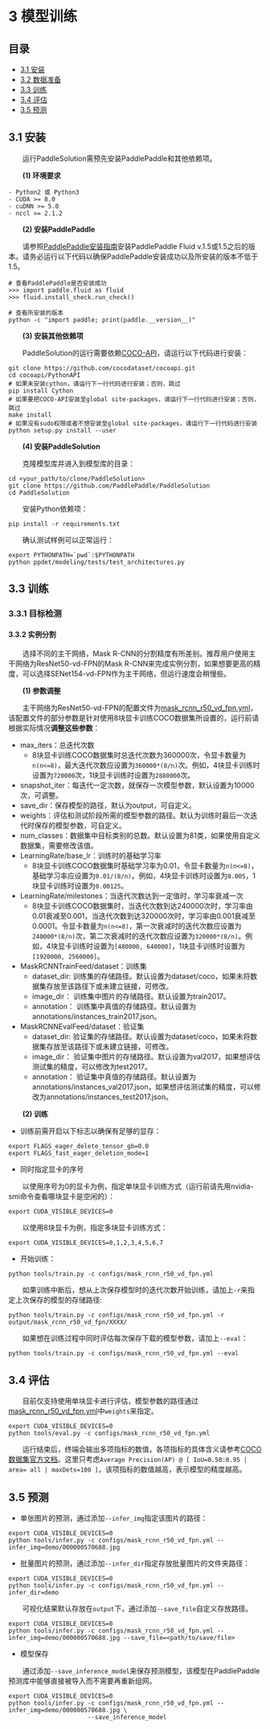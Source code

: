 # 3 模型训练

## 目录
* [3.1 安装](#31-安装)
* [3.2 数据准备](#32-数据准备)
* [3.3 训练](#33-训练)
* [3.4 评估](#34-评估)
* [3.5 预测](#35-预测)

## 3.1 安装

&emsp;&emsp;运行PaddleSolution需预先安装PaddlePaddle和其他依赖项。

&emsp;&emsp;**(1) 环境要求**
  ```
  - Python2 或 Python3
  - CUDA >= 8.0
  - cuDNN >= 5.0
  - nccl >= 2.1.2
  ```

&emsp;&emsp;**(2) 安装PaddlePaddle**

&emsp;&emsp;请参照[PaddlePaddle安装指南](http://www.paddlepaddle.org.cn/)安装PaddlePaddle Fluid v.1.5或1.5之后的版本。请务必运行以下代码以确保PaddlePaddle安装成功以及所安装的版本不低于1.5。
  
  ```
  # 查看PaddlePaddle是否安装成功
  >>> import paddle.fluid as fluid 
  >>> fluid.install_check.run_check()

  # 查看所安装的版本
  python -c "import paddle; print(paddle.__version__)"
  ```

&emsp;&emsp;**(3) 安装其他依赖项**
  
  &emsp;&emsp;PaddleSolution的运行需要依赖[COCO-API](https://github.com/cocodataset/cocoapi)，请运行以下代码进行安装：
  
  ```
  git clone https://github.com/cocodataset/cocoapi.git
  cd cocoapi/PythonAPI
  # 如果未安装cython，请运行下一行代码进行安装；否则，跳过
  pip install Cython
  # 如果要把COCO-API安装至global site-packages，请运行下一行代码进行安装；否则，跳过
  make install
  # 如果没有sudo权限或者不想安装至global site-packages，请运行下一行代码进行安装
  python setup.py install --user
  ```

&emsp;&emsp;**(4) 安装PaddleSolution**
  
  &emsp;&emsp;克隆模型库并进入到模型库的目录：
  ```
  cd <your_path/to/clone/PaddleSolution>
  git clone https://github.com/PaddlePaddle/PaddleSolution
  cd PaddleSolution
  ```
  
  &emsp;&emsp;安装Python依赖项：
  ```
  pip install -r requirements.txt
  ```
  
  &emsp;&emsp;确认测试样例可以正常运行：
  
  ```
  export PYTHONPATH=`pwd`:$PYTHONPATH
  python ppdet/modeling/tests/test_architectures.py
  ```
  
## 3.3 训练
### 3.3.1 目标检测

#### 3.3.2 实例分割
&emsp;&emsp;选择不同的主干网络，Mask R-CNN的分割精度有所差别。推荐用户使用主干网络为ResNet50-vd-FPN的Mask R-CNN来完成实例分割，如果想要更高的精度，可以选择SENet154-vd-FPN作为主干网络，但运行速度会稍慢些。

&emsp;&emsp;**(1) 参数调整**

&emsp;&emsp;主干网络为ResNet50-vd-FPN的配置文件为[mask_rcnn_r50_vd_fpn.yml]()，该配置文件的部分参数是针对使用8块显卡训练COCO数据集所设置的，运行前请根据实际情况**调整这些参数**：

* max_iters：总迭代次数
  * 8块显卡训练COCO数据集时总迭代次数为360000次，令显卡数量为`n(n<=8)`，最大迭代次数应设置为`360000*(8/n)`次。例如，4块显卡训练时设置为`720000`次，1块显卡训练时设置为`2880000`次。
* snapshot_iter：每迭代一定次数，就保存一次模型参数，默认设置为10000次，可调整。
* save_dir：保存模型的路径，默认为output，可自定义。
* weights：评估和测试阶段所需的模型参数的路径。默认为训练时最后一次迭代时保存的模型参数，可自定义。
* num_classes：数据集中目标类别的总数。默认设置为81类，如果使用自定义数据集，需要修改该值。
* LearningRate/base_lr：训练时的基础学习率
  * 8块显卡训练COCO数据集时基础学习率为0.01，令显卡数量为`n(n<=8)`，基础学习率应设置为`0.01/(8/n)`。例如，4块显卡训练时设置为`0.005`，1块显卡训练时设置为`0.00125`。
* LearningRate/milestones：当迭代次数达到一定值时，学习率衰减一次
  * 8块显卡训练COCO数据集时，当迭代次数到达240000次时，学习率由0.01衰减至0.001，当迭代次数到达320000次时，学习率由0.001衰减至0.0001。令显卡数量为`n(n<=8)`，第一次衰减时的迭代次数应设置为`240000*(8/n)`次，第二次衰减时的迭代次数应设置为`320000*(8/n)`。例如，4块显卡训练时设置为`[480000, 640000]`，1块显卡训练时设置为`[1920000, 2560000]`。
* MaskRCNNTrainFeed/dataset：训练集
  * dataset_dir: 训练集的存储路径。默认设置为dataset/coco，如果未将数据集存放至该路径下或未建立链接，可修改。
  * image_dir： 训练集中图片的存储路径。默认设置为train2017。
  * annotation： 训练集中真值的存储路径。默认设置为annotations/instances_train2017.json。
* MaskRCNNEvalFeed/dataset：验证集
  * dataset_dir: 验证集的存储路径。默认设置为dataset/coco，如果未将数据集存放至该路径下或未建立链接，可修改。
  * image_dir： 验证集中图片的存储路径。默认设置为val2017，如果想评估测试集的精度，可以修改为test2017。
  * annotation： 验证集中真值的存储路径。默认设置为annotations/instances_val2017.json，如果想评估测试集的精度，可以修改为annotations/instances_test2017.json。

&emsp;&emsp;**(2) 训练**

* 训练前需开启以下标志以确保有足够的显存：
```
export FLAGS_eager_delete_tensor_gb=0.0
export FLAGS_fast_eager_deletion_mode=1
```

* 同时指定显卡的序号

&emsp;&emsp;以使用序号为0的显卡为例，指定单块显卡训练方式（运行前请先用nvidia-smi命令查看哪块显卡是空闲的）：
```
export CUDA_VISIBLE_DEVICES=0
```
&emsp;&emsp;以使用8块显卡为例，指定多块显卡训练方式：
```
export CUDA_VISIBLE_DEVICES=0,1,2,3,4,5,6,7
```

* 开始训练：
```
python tools/train.py -c configs/mask_rcnn_r50_vd_fpn.yml
```
&emsp;&emsp;如果训练中断后，想从上次保存模型时的迭代次数开始训练，请加上`-r`来指定上次保存的模型的存储路径:
```
python tools/train.py -c configs/mask_rcnn_r50_vd_fpn.yml -r output/mask_rcnn_r50_vd_fpn/XXXX/
```
&emsp;&emsp;如果想在训练过程中同时评估每次保存下载的模型参数，请加上`--eval`：
```
python tools/train.py -c configs/mask_rcnn_r50_vd_fpn.yml --eval
```

## 3.4 评估

&emsp;&emsp;目前仅支持使用单块显卡进行评估，模型参数的路径通过[mask_rcnn_r50_vd_fpn.yml]()中`weights`来指定。
```
export CUDA_VISIBLE_DEVICES=0
python tools/eval.py -c configs/mask_rcnn_r50_vd_fpn.yml
```
&emsp;&emsp;运行结束后，终端会输出多项指标的数值，各项指标的具体含义请参考[COCO数据集官方文档](http://cocodataset.org/#detection-eval)。这里只考虑`Average Precision(AP) @ [ IoU=0.50:0.95 | area= all | maxDets=100 ]`，该项指标的数值越高，表示模型的精度越高。

## 3.5 预测

* 单张图片的预测，通过添加`--infer_img`指定该图片的路径：
```
export CUDA_VISIBLE_DEVICES=0
python tools/infer.py -c configs/mask_rcnn_r50_vd_fpn.yml --infer_img=demo/000000570688.jpg
```
* 批量图片的预测，通过添加`--infer_dir`指定存放批量图片的文件夹路径：
```
export CUDA_VISIBLE_DEVICES=0
python tools/infer.py -c configs/mask_rcnn_r50_vd_fpn.yml --infer_dir=demo
```
&emsp;&emsp;可视化结果默认存放在`output`下，通过添加`--save_file`自定义存放路径。
```
export CUDA_VISIBLE_DEVICES=0
python tools/infer.py -c configs/mask_rcnn_r50_vd_fpn.yml --infer_img=demo/000000570688.jpg --save_file=<path/to/save/file>
```
* 模型保存

&emsp;&emsp;通过添加`--save_inference_model`来保存预测模型，该模型在PaddlePaddle预测库中能够直接被导入而不需要再重新组网。
```
export CUDA_VISIBLE_DEVICES=0
python tools/infer.py -c configs/mask_rcnn_r50_vd_fpn.yml --infer_img=demo/000000570688.jpg \
                      --save_inference_model
```

